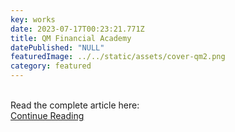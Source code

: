 ```yaml
---
key: works
date: 2023-07-17T00:23:21.771Z
title: QM Financial Academy
datePublished: "NULL"
featuredImage: ../../static/assets/cover-qm2.png
category: featured
---
```

<br/>
Read the complete article here:
<br/>
<a type="button" href="https://bit.ly/3XKlwLC" target="_blank"  class="py-3 px-6 bg-gray-900 text-white rounded-2xl text-base font-semibold transition delay-50 duration-300">Continue Reading</a>
</center>